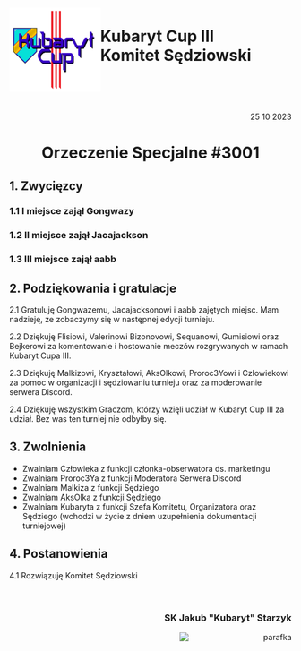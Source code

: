 # <img src="https://github.com/KubarytTournaments/KubarytCup/blob/Polish/Logo/logokubarytcup3.png" alt="KClogo" style="height: 150px; width:auto; float:left;"><br>Kubaryt Cup III<br>Komitet Sędziowski
<br/>
<br/>
<br/>

<p align="right">25 10 2023</p>

<h1 align="center">Orzeczenie Specjalne #3001</h1>

## 1. Zwycięzcy

### 1.1 I miejsce zajął Gongwazy
### 1.2 II miejsce zajął Jacajackson
### 1.3 III miejsce zajął aabb

## 2. Podziękowania i gratulacje

2.1 Gratuluję Gongwazemu, Jacajacksonowi i aabb zajętych miejsc. Mam nadzieję, że zobaczymy się w następnej edycji turnieju.

2.2 Dziękuję Flisiowi, Valerinowi Bizonovowi, Sequanowi, Gumisiowi oraz Bejkerowi za komentowanie i hostowanie meczów rozgrywanych w ramach Kubaryt Cupa III.

2.3 Dziękuję Malkizowi, Kryształowi, AksOlkowi, Proroc3Yowi i Człowiekowi za pomoc w organizacji i sędziowaniu turnieju oraz za moderowanie serwera Discord.

2.4 Dziękuję wszystkim Graczom, którzy wzięli udział w Kubaryt Cup III za udział. Bez was ten turniej nie odbyłby się.

## 3. Zwolnienia

- Zwalniam Człowieka z funkcji członka-obserwatora ds. marketingu
- Zwalniam Proroc3Ya z funkcji Moderatora Serwera Discord
- Zwalniam Malkiza z funkcji Sędziego
- Zwalniam AksOlka z funkcji Sędziego
- Zwalniam Kubaryta z funkcji Szefa Komitetu, Organizatora oraz Sędziego (wchodzi w życie z dniem uzupełnienia dokumentacji turniejowej)

## 4. Postanowienia

4.1 Rozwiązuję Komitet Sędziowski
<br/>
<br/>
<br/>

### <p align="right">SK Jakub "Kubaryt" Starzyk</p>
<div align="right"><img src="https://media.discordapp.net/attachments/1022538414328913930/1136284542727110656/image-removebg-preview_3.png" alt="parafka" style="height: auto; width:200px; float:right;"/></div>
